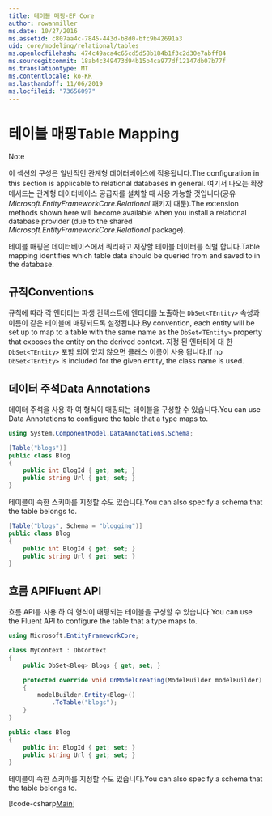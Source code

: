 ```yaml
---
title: 테이블 매핑-EF Core
author: rowanmiller
ms.date: 10/27/2016
ms.assetid: c807aa4c-7845-443d-b8d0-bfc9b42691a3
uid: core/modeling/relational/tables
ms.openlocfilehash: 474c49aca4c65cd5d58b184b1f3c2d30e7abff84
ms.sourcegitcommit: 18ab4c349473d94b15b4ca977df12147db07b77f
ms.translationtype: MT
ms.contentlocale: ko-KR
ms.lasthandoff: 11/06/2019
ms.locfileid: "73656097"
---
```

# <a name="table-mapping"></a><span data-ttu-id="e0720-102">테이블 매핑</span><span class="sxs-lookup"><span data-stu-id="e0720-102">Table Mapping</span></span>

> [!NOTE]  
> <span data-ttu-id="e0720-103">이 섹션의 구성은 일반적인 관계형 데이터베이스에 적용됩니다.</span><span class="sxs-lookup"><span data-stu-id="e0720-103">The configuration in this section is applicable to relational databases in general.</span></span> <span data-ttu-id="e0720-104">여기서 나오는 확장 메서드는 관계형 데이터베이스 공급자를 설치할 때 사용 가능할 것입니다(공유 *Microsoft.EntityFrameworkCore.Relational* 패키지 때문).</span><span class="sxs-lookup"><span data-stu-id="e0720-104">The extension methods shown here will become available when you install a relational database provider (due to the shared *Microsoft.EntityFrameworkCore.Relational* package).</span></span>

<span data-ttu-id="e0720-105">테이블 매핑은 데이터베이스에서 쿼리하고 저장할 테이블 데이터를 식별 합니다.</span><span class="sxs-lookup"><span data-stu-id="e0720-105">Table mapping identifies which table data should be queried from and saved to in the database.</span></span>

## <a name="conventions"></a><span data-ttu-id="e0720-106">규칙</span><span class="sxs-lookup"><span data-stu-id="e0720-106">Conventions</span></span>

<span data-ttu-id="e0720-107">규칙에 따라 각 엔터티는 파생 컨텍스트에 엔터티를 노출하는 `DbSet<TEntity>` 속성과 이름이 같은 테이블에 매핑되도록 설정됩니다.</span><span class="sxs-lookup"><span data-stu-id="e0720-107">By convention, each entity will be set up to map to a table with the same name as the `DbSet<TEntity>` property that exposes the entity on the derived context.</span></span> <span data-ttu-id="e0720-108">지정 된 엔터티에 대 한 `DbSet<TEntity>` 포함 되어 있지 않으면 클래스 이름이 사용 됩니다.</span><span class="sxs-lookup"><span data-stu-id="e0720-108">If no `DbSet<TEntity>` is included for the given entity, the class name is used.</span></span>

## <a name="data-annotations"></a><span data-ttu-id="e0720-109">데이터 주석</span><span class="sxs-lookup"><span data-stu-id="e0720-109">Data Annotations</span></span>

<span data-ttu-id="e0720-110">데이터 주석을 사용 하 여 형식이 매핑되는 테이블을 구성할 수 있습니다.</span><span class="sxs-lookup"><span data-stu-id="e0720-110">You can use Data Annotations to configure the table that a type maps to.</span></span>

``` csharp
using System.ComponentModel.DataAnnotations.Schema;

[Table("blogs")]
public class Blog
{
    public int BlogId { get; set; }
    public string Url { get; set; }
}
```

<span data-ttu-id="e0720-111">테이블이 속한 스키마를 지정할 수도 있습니다.</span><span class="sxs-lookup"><span data-stu-id="e0720-111">You can also specify a schema that the table belongs to.</span></span>

``` csharp
[Table("blogs", Schema = "blogging")]
public class Blog
{
    public int BlogId { get; set; }
    public string Url { get; set; }
}
```

## <a name="fluent-api"></a><span data-ttu-id="e0720-112">흐름 API</span><span class="sxs-lookup"><span data-stu-id="e0720-112">Fluent API</span></span>

<span data-ttu-id="e0720-113">흐름 API를 사용 하 여 형식이 매핑되는 테이블을 구성할 수 있습니다.</span><span class="sxs-lookup"><span data-stu-id="e0720-113">You can use the Fluent API to configure the table that a type maps to.</span></span>

``` csharp
using Microsoft.EntityFrameworkCore;

class MyContext : DbContext
{
    public DbSet<Blog> Blogs { get; set; }

    protected override void OnModelCreating(ModelBuilder modelBuilder)
    {
        modelBuilder.Entity<Blog>()
            .ToTable("blogs");
    }
}

public class Blog
{
    public int BlogId { get; set; }
    public string Url { get; set; }
}
```

<span data-ttu-id="e0720-114">테이블이 속한 스키마를 지정할 수도 있습니다.</span><span class="sxs-lookup"><span data-stu-id="e0720-114">You can also specify a schema that the table belongs to.</span></span>

[!code-csharp[Main](../../../../samples/core/Modeling/FluentAPI/Relational/TableAndSchema.cs?name=Table&highlight=2)]

